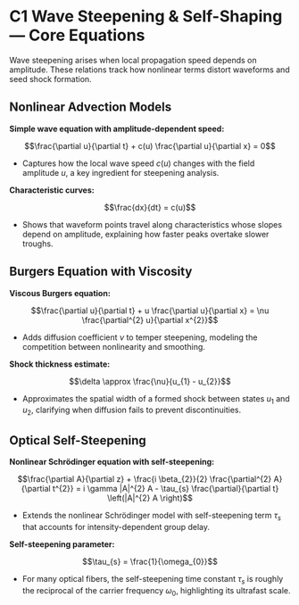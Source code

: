 # C1 Wave Steepening & Self-Shaping — Core Equations

Wave steepening arises when local propagation speed depends on amplitude. These relations track how nonlinear terms distort waveforms and seed shock formation.

## Nonlinear Advection Models
**Simple wave equation with amplitude-dependent speed:**

$$\frac{\partial u}{\partial t} + c(u) \frac{\partial u}{\partial x} = 0$$

- Captures how the local wave speed $c(u)$ changes with the field amplitude $u$, a key ingredient for steepening analysis.

**Characteristic curves:**

$$\frac{dx}{dt} = c(u)$$

- Shows that waveform points travel along characteristics whose slopes depend on amplitude, explaining how faster peaks overtake slower troughs.

## Burgers Equation with Viscosity
**Viscous Burgers equation:**

$$\frac{\partial u}{\partial t} + u \frac{\partial u}{\partial x} = \nu \frac{\partial^{2} u}{\partial x^{2}}$$

- Adds diffusion coefficient $\nu$ to temper steepening, modeling the competition between nonlinearity and smoothing.

**Shock thickness estimate:**

$$\delta \approx \frac{\nu}{u_{1} - u_{2}}$$

- Approximates the spatial width of a formed shock between states $u_{1}$ and $u_{2}$, clarifying when diffusion fails to prevent discontinuities.

## Optical Self-Steepening
**Nonlinear Schrödinger equation with self-steepening:**

$$\frac{\partial A}{\partial z} + \frac{i \beta_{2}}{2} \frac{\partial^{2} A}{\partial t^{2}} = i \gamma |A|^{2} A - \tau_{s} \frac{\partial}{\partial t} \left(|A|^{2} A \right)$$

- Extends the nonlinear Schrödinger model with self-steepening term $\tau_{s}$ that accounts for intensity-dependent group delay.

**Self-steepening parameter:**

$$\tau_{s} = \frac{1}{\omega_{0}}$$

- For many optical fibers, the self-steepening time constant $\tau_{s}$ is roughly the reciprocal of the carrier frequency $\omega_{0}$, highlighting its ultrafast scale.
